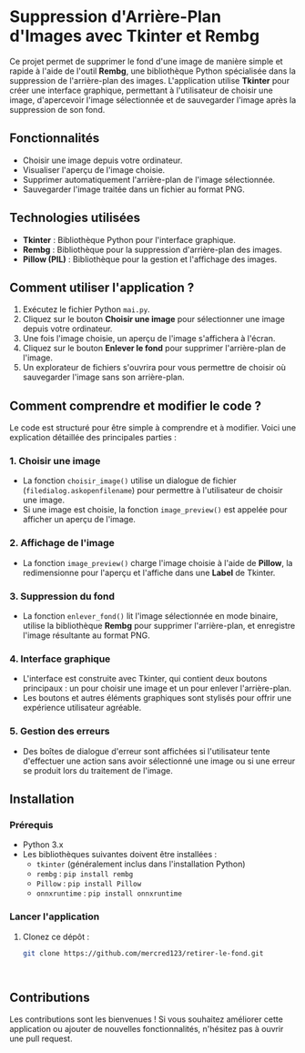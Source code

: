 # Suppression d'Arrière-Plan d'Images avec Tkinter et Rembg

Ce projet permet de supprimer le fond d'une image de manière simple et rapide à l'aide de l'outil **Rembg**, une bibliothèque Python spécialisée dans la suppression de l'arrière-plan des images. L'application utilise **Tkinter** pour créer une interface graphique, permettant à l'utilisateur de choisir une image, d'apercevoir l'image sélectionnée et de sauvegarder l'image après la suppression de son fond.

## Fonctionnalités

- Choisir une image depuis votre ordinateur.
- Visualiser l'aperçu de l'image choisie.
- Supprimer automatiquement l'arrière-plan de l'image sélectionnée.
- Sauvegarder l'image traitée dans un fichier au format PNG.

## Technologies utilisées

- **Tkinter** : Bibliothèque Python pour l'interface graphique.
- **Rembg** : Bibliothèque pour la suppression d'arrière-plan des images.
- **Pillow (PIL)** : Bibliothèque pour la gestion et l'affichage des images.

## Comment utiliser l'application ?

1. Exécutez le fichier Python `mai.py`.
2. Cliquez sur le bouton **Choisir une image** pour sélectionner une image depuis votre ordinateur.
3. Une fois l'image choisie, un aperçu de l'image s'affichera à l'écran.
4. Cliquez sur le bouton **Enlever le fond** pour supprimer l'arrière-plan de l'image.
5. Un explorateur de fichiers s'ouvrira pour vous permettre de choisir où sauvegarder l'image sans son arrière-plan.

## Comment comprendre et modifier le code ?

Le code est structuré pour être simple à comprendre et à modifier. Voici une explication détaillée des principales parties :

### 1. **Choisir une image**
   - La fonction `choisir_image()` utilise un dialogue de fichier (`filedialog.askopenfilename`) pour permettre à l'utilisateur de choisir une image.
   - Si une image est choisie, la fonction `image_preview()` est appelée pour afficher un aperçu de l'image.

### 2. **Affichage de l'image**
   - La fonction `image_preview()` charge l'image choisie à l'aide de **Pillow**, la redimensionne pour l'aperçu et l'affiche dans une **Label** de Tkinter.
   
### 3. **Suppression du fond**
   - La fonction `enlever_fond()` lit l'image sélectionnée en mode binaire, utilise la bibliothèque **Rembg** pour supprimer l'arrière-plan, et enregistre l'image résultante au format PNG.

### 4. **Interface graphique**
   - L'interface est construite avec Tkinter, qui contient deux boutons principaux : un pour choisir une image et un pour enlever l'arrière-plan.
   - Les boutons et autres éléments graphiques sont stylisés pour offrir une expérience utilisateur agréable.

### 5. **Gestion des erreurs**
   - Des boîtes de dialogue d'erreur sont affichées si l'utilisateur tente d'effectuer une action sans avoir sélectionné une image ou si une erreur se produit lors du traitement de l'image.

## Installation

### Prérequis

- Python 3.x
- Les bibliothèques suivantes doivent être installées :
  - `tkinter` (généralement inclus dans l'installation Python)
  - `rembg` : `pip install rembg`
  - `Pillow` : `pip install Pillow`
  - `onnxruntime` : `pip install onnxruntime`

### Lancer l'application

1. Clonez ce dépôt :
   ```bash
   git clone https://github.com/mercred123/retirer-le-fond.git




## Contributions

Les contributions sont les bienvenues ! Si vous souhaitez améliorer cette application ou ajouter de nouvelles fonctionnalités, n'hésitez pas à ouvrir une pull request.
